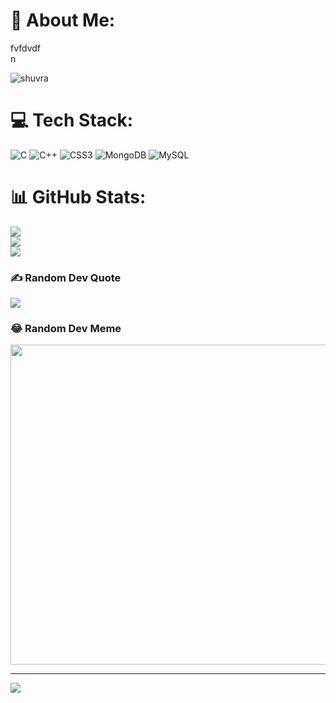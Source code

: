 # 💫 About Me:
fvfdvdf<br> n

![shuvra](https://user-images.githubusercontent.com/120033964/211800143-676a2a61-91a3-46b5-ade6-03480fc3721f.jpg)

# 💻 Tech Stack:
![C](https://img.shields.io/badge/c-%2300599C.svg?style=for-the-badge&logo=c&logoColor=white) ![C++](https://img.shields.io/badge/c++-%2300599C.svg?style=for-the-badge&logo=c%2B%2B&logoColor=white) ![CSS3](https://img.shields.io/badge/css3-%231572B6.svg?style=for-the-badge&logo=css3&logoColor=white) ![MongoDB](https://img.shields.io/badge/MongoDB-%234ea94b.svg?style=for-the-badge&logo=mongodb&logoColor=white) ![MySQL](https://img.shields.io/badge/mysql-%2300f.svg?style=for-the-badge&logo=mysql&logoColor=white)
# 📊 GitHub Stats:
![](https://github-readme-stats.vercel.app/api?username=shuvrapovaku&theme=radical&hide_border=false&include_all_commits=true&count_private=false)<br/>
![](https://github-readme-streak-stats.herokuapp.com/?user=shuvrapovaku&theme=radical&hide_border=false)<br/>
![](https://github-readme-stats.vercel.app/api/top-langs/?username=shuvrapovaku&theme=radical&hide_border=false&include_all_commits=true&count_private=false&layout=compact)

### ✍️ Random Dev Quote
![](https://quotes-github-readme.vercel.app/api?type=horizontal&theme=radical)

### 😂 Random Dev Meme
<img src="https://random-memer.herokuapp.com/" width="512px"/>

---
[![](https://visitcount.itsvg.in/api?id=shuvrapovaku&icon=8&color=0)](https://visitcount.itsvg.in)

<!-- Proudly created with GPRM ( https://gprm.itsvg.in ) -->
